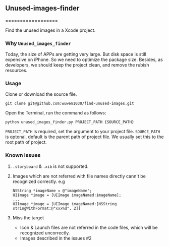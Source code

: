 ## Unused-images-finder
==================

Find the unused images in a Xcode project.

### Why `Unused_images_finder`

Today, the size of APPs are getting very large. But disk space is still expensive on iPhone. So we need to optimize the package size. Besides, as developers, we should keep the project clean, and remove the rubish resources.

### Usage
Clone or download the source file.

```
git clone git@github.com:wuwen1030/find-unused-images.git
```

Open the Terminal, run the command as follows:

```
python unused_images_finder.py PROJECT_PATH {SOURCE_PATH}
```

`PROJECT_PATH` is required, set the argument to your project file. `SOURCE_PATH` is optonal, default is the parent path of project file. We usually set this to the root path of project.

### Known issues
1. `.storyboard` & `.xib` is not supported.
2. Images which are not referred with file names directly cann't be recognized correctly. e.g
	
	```objc
	NSString *imageName = @"imageName";
	UIImage *image = [UIImage imageNamed:imageName];
	...
	UIImage *image = [UIImage imageNamed:[NSString stringWithFormat:@"xxx%d", 2]]
	```	
	
3. Miss the target
	* Icon & Launch files are not referred in the code files, which will be recognized uncorrectly.
	* Images described in the issues #2
	